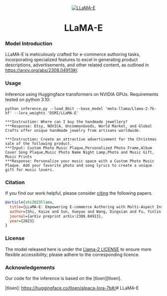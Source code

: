 <div align="center">
  <a href="https://huggingface.co/DSMI/LLaMA-E/tree/main#/">
    <img src="https://huggingface.co/DSMI/LLaMA-E/resolve/main/LLaMA-E.png?download=true" alt="LLaMA-E">
  </a>
  <h1>LLaMA-E</h1>
</div>

### Model Introduction
LLaMA-E is meticulously crafted for e-commerce authoring tasks, incorporating specialized features to excel in generating product descriptions, advertisements, and other related content, as outlined in https://arxiv.org/abs/2308.04913#/.

### Usage
Inference using Huggingface transformers on NVIDIA GPUs. Requirements tested on python 3.10:
```
python inference.py --load_8bit --base_model 'meta-llama/Llama-2-7b-hf' --lora_weights 'DSMI/LLaMA-E'
```

```
***Instruction: Where can I buy the handmade jewellery?
***Response: Etsy, NOVICA, UncommonGoods, World Market, and Global Crafts offer unique handmade jewelry from artisans worldwide.

***Instruction: Create an attractive advertisement for the Christmas sale of the following product.
***Input: Custom Photo Music Plaque,Personalized Photo Frame,Album Cover Song Plaque,Music Photo Name Night Lamp,Photo and Music Gift, Music Prints
***Response: Personalize your music space with a Custom Photo Music Plaque. Add your favorite photo and song lyrics to create a unique gift for music lovers.
```

### Citation
If you find our work helpful, please consider [citing][paper] the following papers.

```bibtex
@article{shi2023llama,
  title={LLaMA-E: Empowering E-commerce Authoring with Multi-Aspect Instruction Following},
  author={Shi, Kaize and Sun, Xueyao and Wang, Dingxian and Fu, Yinlin and Xu, Guandong and Li, Qing},
  journal={arXiv preprint arXiv:2308.04913},
  year={2023}
}
```

### License
The model released here is under the [Llama-2 LICENSE][license] to ensure more flexible accessibility; please adhere to the corresponding licence.

### Acknowledgements
Our code for the inference is based on the [tloen][tloen].

[license]: <https://ai.meta.com/llama/license/#/>
[paper]: <https://arxiv.org/abs/2308.04913#/>
[tloen]: <https://huggingface.co/tloen/alpaca-lora-7b#/># LLaMA-E
